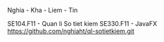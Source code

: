 Nghia - Kha - Liem - Tin

SE104.F11 - Quan li So tiet kiem
SE330.F11 - JavaFX
https://github.com/nghiaht/ql-sotietkiem.git